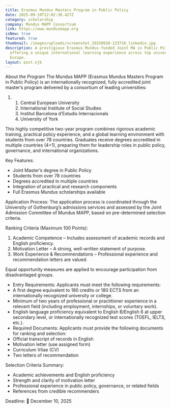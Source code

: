```yaml
---
title: Erasmus Mundus Masters Program in Public Policy
date: 2025-09-10T12:02:30.427Z
category: scholarship
company: Mundus MAPP Consortium
link: https://www.mundusmapp.org
isNew: true
featured: true
thumbnail: /images/uploads/screenshot_20250910-123716_linkedin.jpg
description: A prestigious Erasmus Mundus-funded Joint MA in Public Policy
  offering a unique international learning experience across top universities in
  Europe.
layout: post.njk
---
```

About the Program
The Mundus MAPP (Erasmus Mundus Masters Program in Public Policy) is an internationally recognized, fully accredited joint master’s program delivered by a consortium of leading universities:

1. 1. Central European University
   2. International Institute of Social Studies
   3. Institut Barcelona d’Estudis Internacionals
   4. University of York

This highly competitive two-year program combines rigorous academic training, practical policy experience, and a global learning environment with students from over 78 countries. Graduates receive degrees accredited in multiple countries (4+1), preparing them for leadership roles in public policy, governance, and international organizations.

Key Features:

* Joint Master’s degree in Public Policy
* Students from over 78 countries
* Degrees accredited in multiple countries
* Integration of practical and research components
* Full Erasmus Mundus scholarships available

Application Process:
The application process is coordinated through the University of Gothenburg’s admissions services and assessed by the Joint Admission Committee of Mundus MAPP, based on pre-determined selection criteria.

Ranking Criteria (Maximum 100 Points):

1. Academic Competence – Includes assessment of academic records and English proficiency.
2. Motivation Letter – A strong, well-written statement of purpose.
3. Work Experience & Recommendations – Professional experience and recommendation letters are valued.

Equal opportunity measures are applied to encourage participation from disadvantaged groups.

* Entry Requirements:
  Applicants must meet the following requirements:
* A first degree equivalent to 180 credits or 180 ECTS from an internationally recognized university or college.
* Minimum of two years of professional or practitioner experience in a relevant field (including employment, internships, or voluntary work).
* English language proficiency equivalent to English B/English 6 at upper secondary level, or internationally recognized test scores (TOEFL, IELTS, etc.).
* Required Documents:
  Applicants must provide the following documents for ranking and selection:
* Official transcript of records in English
* Motivation letter (use assigned form)
* Curriculum Vitae (CV)
* Two letters of recommendation

Selection Criteria Summary:

* Academic achievements and English proficiency
* Strength and clarity of motivation letter
* Professional experience in public policy, governance, or related fields
* References from credible recommenders

Deadline:
📅 December 10, 2025